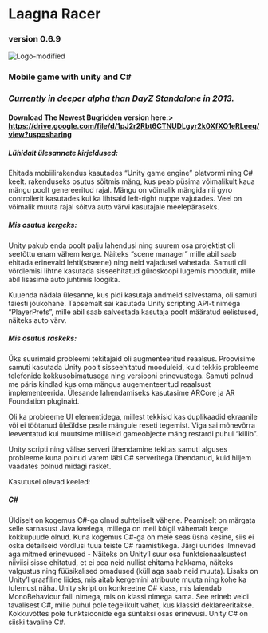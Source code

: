 # Laagna Racer
### version 0.6.9
![Logo-modified](https://user-images.githubusercontent.com/70939410/168591371-bfdb5353-a9ec-4e3a-ad33-2b48c0f5acdc.png)

### Mobile game with unity and C#
### *Currently in deeper alpha than DayZ Standalone in 2013.*


#### Download The Newest Bugridden version here:> https://drive.google.com/file/d/1pJ2r2Rbt6CTNUDLgyr2k0XfXO1eRLeeq/view?usp=sharing



##### Lühidalt ülesannete kirjeldused:

Ehitada mobiilirakendus kasutades “Unity game engine” platvormi ning C# keelt. rakenduseks osutus sõitmis mäng, kus peab püsima võimalikult kaua mängu poolt genereeritud rajal. Mängu on võimalik mängida nii gyro controllerit kasutades kui ka lihtsaid left-right nuppe vajutades. Veel on võimalik muuta rajal sõitva auto värvi kasutajale meelepäraseks.

##### Mis osutus kergeks:
Unity pakub enda poolt palju lahendusi ning suurem osa projektist oli seetõttu enam vähem kerge. Näiteks  “scene manager” mille abil saab ehitada erinevaid lehti(stseene) ning neid vajadusel vahetada. Samuti oli võrdlemisi lihtne kasutada sisseehitatud güroskoopi lugemis moodulit, mille abil lisasime auto juhtimis loogika.

Kuuenda nädala ülesanne, kus pidi kasutaja andmeid salvestama, oli samuti täiesti jõukohane. Täpsemalt sai kasutada Unity scripting API-t nimega “PlayerPrefs”, mille abil saab salvestada kasutaja poolt määratud eelistused, näiteks auto värv.

##### Mis osutus raskeks:
Üks suurimaid probleemi tekitajaid oli augmenteeritud reaalsus. Proovisime samuti kasutada Unity poolt sisseehitatud mooduleid, kuid tekkis probleeme telefonide kokkusobimatusega ning versiooni erinevustega. Samuti polnud me päris kindlad kus oma mängus augementeeritud reaalsust implementeerida. Ülesande lahendamiseks kasutasime ARCore ja AR Foundation pluginaid.

Oli ka probleeme UI elementidega, millest tekkisid kas duplikaadid ekraanile või ei töötanud üleüldse peale mängule reseti tegemist. Viga sai mõnevõrra leeventatud kui muutsime milliseid gameobjecte mäng restardi puhul “killib”.

Unity scripti ning välise serveri ühendamine tekitas samuti alguses probleeme kuna polnud varem läbi C# serveritega ühendanud, kuid hiljem vaadates polnud midagi rasket. 



Kasutusel olevad keeled:

##### C# 

Üldiselt on kogemus C#-ga olnud suhteliselt vähene. Peamiselt on märgata selle sarnasust Java keelega, millega on meil kõigil vähemalt kerge kokkupuude olnud. 
Kuna kogemus C#-ga on meie seas üsna kesine, siis ei oska detailseid võrdlusi tuua teiste C# raamistikega. 
Järgi uurides ilmnevad aga mitmed erinevused - Näiteks on Unity’l suur osa funktsionaalsustest niiviisi sisse ehitatud, et ei pea neid nullist ehitama hakkama, näiteks valgustus ning füüsikalised omadused (küll aga saab neid muuta). Lisaks on Unity’l graafiline liides, mis aitab kergemini atribuute muuta ning kohe ka tulemust näha. 
Unity skript on konkreetne C# klass, mis laiendab MonoBehaviour faili nimega, mis on klassi nimega sama. See erineb veidi tavalisest C#, mille puhul pole tegelikult vahet, kus klassid deklareeritakse.
Kokkuvõttes pole funktsioonide ega süntaksi osas erinevusi. Unity C# on siiski tavaline C#.



